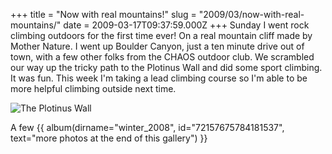 +++
title = "Now with real mountains!"
slug = "2009/03/now-with-real-mountains/"
date = 2009-03-17T09:37:59.000Z
+++
Sunday I went rock climbing outdoors for the first time ever! On a real mountain cliff made by Mother Nature. I went up Boulder Canyon, just a ten minute drive out of town, with a few other folks from the CHAOS outdoor club. We scrambled our way up the tricky path to the Plotinus Wall and did some sport climbing. It was fun. This week I'm taking a lead climbing course so I'm able to be more helpful climbing outside next time.

![The Plotinus Wall](https://peterlyons-org.s3.amazonaws.com/photos/winter_2008/093_climb_plotinus_wall.jpg)

A few {{ album(dirname="winter_2008", id="72157675784181537", text="more photos at the end of this gallery") }}
